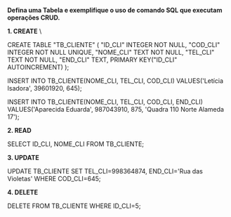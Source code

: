 **Defina uma Tabela e exemplifique o uso de comando SQL que executam operações CRUD.**

**1. CREATE**
\


CREATE TABLE "TB_CLIENTE" (
	"ID_CLI"	INTEGER NOT NULL,
	"COD_CLI"	INTEGER NOT NULL UNIQUE,
	"NOME_CLI"	TEXT NOT NULL,
	"TEL_CLI"	TEXT NOT NULL,
	"END_CLI"	TEXT,
	PRIMARY KEY("ID_CLI" AUTOINCREMENT)
);


INSERT INTO TB_CLIENTE(NOME_CLI, TEL_CLI, COD_CLI)
VALUES('Letícia Isadora', 39601920, 645);


INSERT INTO TB_CLIENTE(NOME_CLI, TEL_CLI, COD_CLI, END_CLI)
VALUES('Aparecida Eduarda', 987043910, 875, 'Quadra 110 Norte Alameda 17');


**2. READ**


SELECT ID_CLI, NOME_CLI
FROM
TB_CLIENTE;


**3. UPDATE**


UPDATE TB_CLIENTE
SET TEL_CLI=998364874, END_CLI='Rua das Violetas'
WHERE COD_CLI=645;


**4. DELETE**


DELETE FROM TB_CLIENTE WHERE ID_CLI=5;
